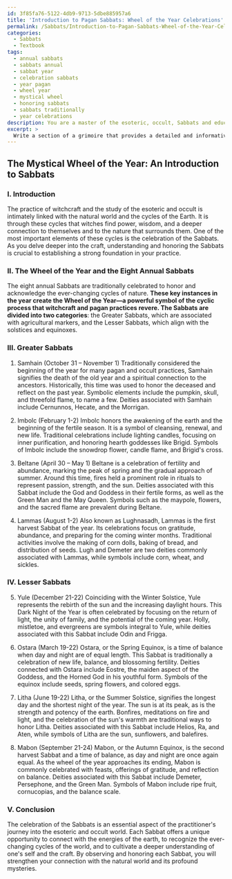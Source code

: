 ```yaml
---
id: 3f85fa76-5122-4db9-9713-5dbe885957a6
title: 'Introduction to Pagan Sabbats: Wheel of the Year Celebrations'
permalink: /Sabbats/Introduction-to-Pagan-Sabbats-Wheel-of-the-Year-Celebrations/
categories:
  - Sabbats
  - Textbook
tags:
  - annual sabbats
  - sabbats annual
  - sabbat year
  - celebration sabbats
  - year pagan
  - wheel year
  - mystical wheel
  - honoring sabbats
  - sabbats traditionally
  - year celebrations
description: You are a master of the esoteric, occult, Sabbats and education, you have written many textbooks on the subject in ways that provide students with rich and deep understanding of the subject. You are being asked to write textbook-like sections on a topic and you do it with full context, explainability, and reliability in accuracy to the true facts of the topic at hand, in a textbook style that a student would easily be able to learn from, in a rich, engaging, and contextual way. Always include relevant context (such as formulas and history), related concepts, and in a way that someone can gain deep insights from.
excerpt: >
  Write a section of a grimoire that provides a detailed and informative introduction to the occult concept of Sabbats. This should include the significance of Sabbats in the practice of witchcraft, an overview of the eight annual Sabbats—Samhain, Yule, Imbolc, Ostara, Beltane, Litha, Lammas, and Mabon—and their timings in the wheel of the year. Explain the origins, historical elements, and traditional celebrations associated with each Sabbat. Additionally, touch upon relevant correspondences like symbols, deities, or ritual elements that initiates can use in their practice to observe and honor each Sabbat.
---
```


## The Mystical Wheel of the Year: An Introduction to Sabbats

### I. Introduction
The practice of witchcraft and the study of the esoteric and occult is intimately linked with the natural world and the cycles of the Earth. It is through these cycles that witches find power, wisdom, and a deeper connection to themselves and to the nature that surrounds them. One of the most important elements of these cycles is the celebration of the Sabbats. As you delve deeper into the craft, understanding and honoring the Sabbats is crucial to establishing a strong foundation in your practice.

### II. The Wheel of the Year and the Eight Annual Sabbats
The eight annual Sabbats are traditionally celebrated to honor and acknowledge the ever-changing cycles of nature. ****These key instances in the year create the Wheel of the Year—a powerful symbol of the cyclic process that witchcraft and pagan practices revere. The Sabbats are divided into two categories****: the Greater Sabbats, which are associated with agricultural markers, and the Lesser Sabbats, which align with the solstices and equinoxes. 

### III. Greater Sabbats
1. Samhain (October 31 – November 1)
Traditionally considered the beginning of the year for many pagan and occult practices, Samhain signifies the death of the old year and a spiritual connection to the ancestors. Historically, this time was used to honor the deceased and reflect on the past year. Symbolic elements include the pumpkin, skull, and threefold flame, to name a few. Deities associated with Samhain include Cernunnos, Hecate, and the Morrigan.

2. Imbolc (February 1-2)
Imbolc honors the awakening of the earth and the beginning of the fertile season. It is a symbol of cleansing, renewal, and new life. Traditional celebrations include lighting candles, focusing on inner purification, and honoring hearth goddesses like Brigid. Symbols of Imbolc include the snowdrop flower, candle flame, and Brigid's cross.

3. Beltane (April 30 – May 1)
Beltane is a celebration of fertility and abundance, marking the peak of spring and the gradual approach of summer. Around this time, fires held a prominent role in rituals to represent passion, strength, and the sun. Deities associated with this Sabbat include the God and Goddess in their fertile forms, as well as the Green Man and the May Queen. Symbols such as the maypole, flowers, and the sacred flame are prevalent during Beltane.

4. Lammas (August 1-2)
Also known as Lughnasadh, Lammas is the first harvest Sabbat of the year. Its celebrations focus on gratitude, abundance, and preparing for the coming winter months. Traditional activities involve the making of corn dolls, baking of bread, and distribution of seeds. Lugh and Demeter are two deities commonly associated with Lammas, while symbols include corn, wheat, and sickles.

### IV. Lesser Sabbats
5. Yule (December 21-22)
Coinciding with the Winter Solstice, Yule represents the rebirth of the sun and the increasing daylight hours. This Dark Night of the Year is often celebrated by focusing on the return of light, the unity of family, and the potential of the coming year. Holly, mistletoe, and evergreens are symbols integral to Yule, while deities associated with this Sabbat include Odin and Frigga.

6. Ostara (March 19-22)
Ostara, or the Spring Equinox, is a time of balance when day and night are of equal length. This Sabbat is traditionally a celebration of new life, balance, and blossoming fertility. Deities connected with Ostara include Eostre, the maiden aspect of the Goddess, and the Horned God in his youthful form. Symbols of the equinox include seeds, spring flowers, and colored eggs.

7. Litha (June 19-22)
Litha, or the Summer Solstice, signifies the longest day and the shortest night of the year. The sun is at its peak, as is the strength and potency of the earth. Bonfires, meditations on fire and light, and the celebration of the sun's warmth are traditional ways to honor Litha. Deities associated with this Sabbat include Helios, Ra, and Aten, while symbols of Litha are the sun, sunflowers, and balefires.

8. Mabon (September 21-24)
Mabon, or the Autumn Equinox, is the second harvest Sabbat and a time of balance, as day and night are once again equal. As the wheel of the year approaches its ending, Mabon is commonly celebrated with feasts, offerings of gratitude, and reflection on balance. Deities associated with this Sabbat include Demeter, Persephone, and the Green Man. Symbols of Mabon include ripe fruit, cornucopias, and the balance scale.

### V. Conclusion
The celebration of the Sabbats is an essential aspect of the practitioner's journey into the esoteric and occult world. Each Sabbat offers a unique opportunity to connect with the energies of the earth, to recognize the ever-changing cycles of the world, and to cultivate a deeper understanding of one's self and the craft. By observing and honoring each Sabbat, you will strengthen your connection with the natural world and its profound mysteries.
